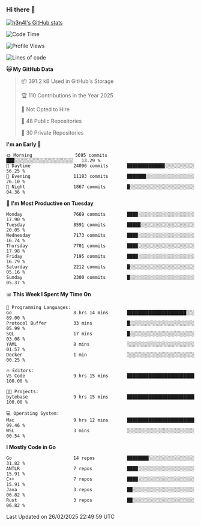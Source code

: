 ### Hi there 👋

[![h3n4l's GitHub stats](https://github-readme-stats.vercel.app/api?username=h3n4l&count_private=true&show_icons=true&theme=radical)](https://github.com/h3n4l/github-readme-stats)

<!--START_SECTION:waka-->
![Code Time](http://img.shields.io/badge/Code%20Time-2%2C074%20hrs%2011%20mins-blue)

![Profile Views](http://img.shields.io/badge/Profile%20Views-0-blue)

![Lines of code](https://img.shields.io/badge/From%20Hello%20World%20I%27ve%20Written-16.9%20million%20lines%20of%20code-blue)

**🐱 My GitHub Data** 

> 📦 391.2 kB Used in GitHub's Storage 
 > 
> 🏆 110 Contributions in the Year 2025
 > 
> 🚫 Not Opted to Hire
 > 
> 📜 48 Public Repositories 
 > 
> 🔑 30 Private Repositories 
 > 
**I'm an Early 🐤** 

```text
🌞 Morning                5695 commits        ███░░░░░░░░░░░░░░░░░░░░░░   13.29 % 
🌆 Daytime                24096 commits       ██████████████░░░░░░░░░░░   56.25 % 
🌃 Evening                11183 commits       ███████░░░░░░░░░░░░░░░░░░   26.10 % 
🌙 Night                  1867 commits        █░░░░░░░░░░░░░░░░░░░░░░░░   04.36 % 
```
📅 **I'm Most Productive on Tuesday** 

```text
Monday                   7669 commits        ████░░░░░░░░░░░░░░░░░░░░░   17.90 % 
Tuesday                  8591 commits        █████░░░░░░░░░░░░░░░░░░░░   20.05 % 
Wednesday                7173 commits        ████░░░░░░░░░░░░░░░░░░░░░   16.74 % 
Thursday                 7701 commits        ████░░░░░░░░░░░░░░░░░░░░░   17.98 % 
Friday                   7195 commits        ████░░░░░░░░░░░░░░░░░░░░░   16.79 % 
Saturday                 2212 commits        █░░░░░░░░░░░░░░░░░░░░░░░░   05.16 % 
Sunday                   2300 commits        █░░░░░░░░░░░░░░░░░░░░░░░░   05.37 % 
```


📊 **This Week I Spent My Time On** 

```text
💬 Programming Languages: 
Go                       8 hrs 14 mins       ██████████████████████░░░   89.00 % 
Protocol Buffer          33 mins             █░░░░░░░░░░░░░░░░░░░░░░░░   05.99 % 
SQL                      17 mins             █░░░░░░░░░░░░░░░░░░░░░░░░   03.08 % 
YAML                     8 mins              ░░░░░░░░░░░░░░░░░░░░░░░░░   01.57 % 
Docker                   1 min               ░░░░░░░░░░░░░░░░░░░░░░░░░   00.25 % 

🔥 Editors: 
VS Code                  9 hrs 15 mins       █████████████████████████   100.00 % 

🐱‍💻 Projects: 
bytebase                 9 hrs 15 mins       █████████████████████████   100.00 % 

💻 Operating System: 
Mac                      9 hrs 12 mins       █████████████████████████   99.46 % 
WSL                      3 mins              ░░░░░░░░░░░░░░░░░░░░░░░░░   00.54 % 
```

**I Mostly Code in Go** 

```text
Go                       14 repos            ████████░░░░░░░░░░░░░░░░░   31.82 % 
ANTLR                    7 repos             ████░░░░░░░░░░░░░░░░░░░░░   15.91 % 
C++                      7 repos             ████░░░░░░░░░░░░░░░░░░░░░   15.91 % 
Java                     3 repos             ██░░░░░░░░░░░░░░░░░░░░░░░   06.82 % 
Rust                     3 repos             ██░░░░░░░░░░░░░░░░░░░░░░░   06.82 % 
```




 Last Updated on 26/02/2025 22:49:59 UTC
<!--END_SECTION:waka-->

